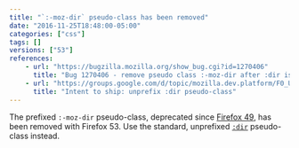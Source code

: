 ```yaml
---
title: "`:-moz-dir` pseudo-class has been removed"
date: "2016-11-25T18:48:00-05:00"
categories: ["css"]
tags: []
versions: ["53"]
references:
    - url: "https://bugzilla.mozilla.org/show_bug.cgi?id=1270406"
      title: "Bug 1270406 - remove pseudo class :-moz-dir after :dir is shipped"
    - url: "https://groups.google.com/d/topic/mozilla.dev.platform/F0_UbXAfB_4/discussion"
      title: "Intent to ship: unprefix :dir pseudo-class"
---
```

The prefixed `:-moz-dir` pseudo-class, deprecated since [Firefox 49](https://www.fxsitecompat.com/en-CA/docs/2016/dir-css-pseudo-class-has-been-unprefixed/), has been removed with Firefox 53. Use the standard, unprefixed [`:dir`](https://developer.mozilla.org/en-US/docs/Web/CSS/:dir) pseudo-class instead.

